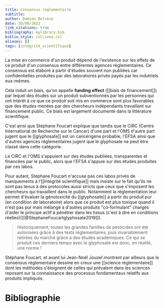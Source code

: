 ```yaml
---
title: Consensus réglementaire
subtitle:
author: Damien Belvèze
date: 30/06/2021
link_citations: true
bibliography: mylibrary.bib
biblio_style: csl\ieee.csl
aliases: []
tags: [intégrité_scientifique]
---
```



La mise en commerce d'un produit dépend de l'existence sur les effets de ce produit d'un consensus entre différentes agences réglementaires. 
Ce consensus est élaboré à partir d'études souvent non publiées car confidentielles produites par des laboratoires privés payés par les indutriels eux-mêmes. 

Cela induit un biais, qu'on appelle **funding effect** ([[biais de financement]]) par lequel des études sur un produit subventionnés par les personnes qui ont intérêt à ce que ce produit soit mis en commerce sont plus favorables que des études menées par des chercheurs indépendants travaillant sur financement public. 
Ce biais est largement documenté dans la littérature scientifique.

C'est ainsi que Stéphane Foucart explique que tandis que le CIRC (Centre International de Recherche sur le Cancer) d'une part et l'OMS d'autre part jugent que le [[glyphosate]] est un cancérigène probable, l'EFSA ainsi que d'autres agences réglementaires jugent que le glyphosate ne peut être classé dans cette catégorie. 

Le CIRC et l'OMS s'appuient sur des études publiées, transparentes et financées par le public, alors que l'EFSA s'appuie sur des études produites par ces labos. 

Pour autant, Stéphane Foucart n'accuse pas ces labos privés de manquements à l'[[intégrité scientifique]] mais insiste sur le fait qu'ils ne sont pas tenus à des protocoles aussi stricts que ceux que s'imposent les chercheurs qui travaillent dans le public. Notamment la réglementation leur permet d'évaluer la génotoxicité du [[glyphosate]] à partir du produit pur (en condition de laboratoire) alors que ce produit est plus toxique quand il n'est pas pur mais mélangé à d'autres produits "co-formulant" chargés d'aider le principe actif à pénétrer dans les tissus (c'est à dire en conditions réelles)([[@StephaneFoucartglyphosate2019]]).

> Historiquement, toutes les grandes familles de pesticides ont été autorisées grâce à des tests réglementaires, puis invariablement retirées du marché grâce à des études académiques. Ce qui se produit ces derniers temps avec le glyphosate est donc, en réalité, une norme !

Stéphane Foucart, et avant lui Jean-Noël Jouzel montrent par ailleurs que le consensus réglementaire dessine en creux une [[science réglementaire]] dont les méthodes s'éloignent de celles qui prévalent dans les sciences reposant sur la connaissance des processus fondamentaux relatifs aux produits impliqués. 








# Bibliographie
